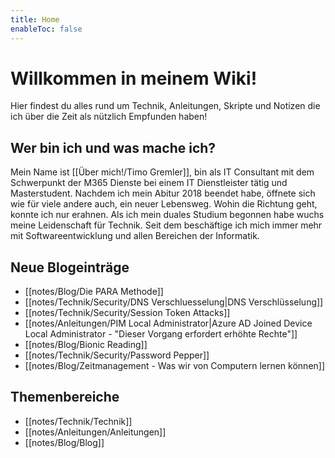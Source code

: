 ```yaml
---
title: Home
enableToc: false
---
```


# Willkommen in meinem Wiki!

Hier findest du alles rund um Technik, Anleitungen, Skripte und Notizen die ich über die Zeit als nützlich Empfunden haben!  

## Wer bin ich und was mache ich?
Mein Name ist [[Über mich!/Timo Gremler]], bin als IT Consultant mit dem Schwerpunkt der M365 Dienste bei einem IT Dienstleister tätig und Masterstudent.
Nachdem ich mein Abitur 2018 beendet habe, öffnete sich wie für viele andere auch, ein neuer Lebensweg. Wohin die Richtung geht, konnte ich nur erahnen. Als ich mein duales Studium begonnen habe wuchs meine Leidenschaft für Technik. Seit dem beschäftige ich mich immer mehr mit Softwareentwicklung und allen Bereichen der Informatik.

## Neue Blogeinträge
- [[notes/Blog/Die PARA Methode]]
- [[notes/Technik/Security/DNS Verschluesselung|DNS Verschlüsselung]]
- [[notes/Technik/Security/Session Token Attacks]]
- [[notes/Anleitungen/PIM Local Administrator|Azure AD Joined Device Local Administrator - "Dieser Vorgang erfordert erhöhte Rechte"]]
- [[notes/Blog/Bionic Reading]]
- [[notes/Technik/Security/Password Pepper]]
- [[notes/Blog/Zeitmanagement - Was wir von Computern lernen können]]

## Themenbereiche
- [[notes/Technik/Technik]]
- [[notes/Anleitungen/Anleitungen]]
- [[notes/Blog/Blog]]